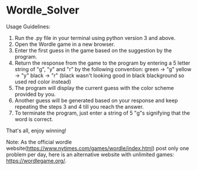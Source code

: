 # Wordle_Solver

Usage Guidelines:
1. Run the .py file in your terminal using python version 3 and above.
2. Open the Wordle game in a new browser.
3. Enter the first guess in the game based on the suggestion by the program.
4. Return the response from the game to the program by entering a 5 letter string of "g", "y" and "r" by the following convention:
   green -> "g"
   yellow -> "y"
   black -> "r" (black wasn't looking good in black blackground so used red color instead)
5. The program will display the current guess with the color scheme provided by you.
6. Another guess will be generated based on your response and keep repeating the steps 3 and 4 till you reach the answer.
7. To terminate the program, just enter a string of 5 "g"s signifying that the word is correct.


That's all, enjoy winning!



Note: As the official wordle website(https://www.nytimes.com/games/wordle/index.html) post only one problem per day, here is an alternative website with unlimited games: https://wordlegame.org/.
